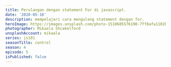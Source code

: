 ```yaml
---
title: Perulangan dengan statement For di javascript.
date: '2020-05-16'
description: mempelajari cara mengulang statement dengan for.
heroImage: https://images.unsplash.com/photo-1510685576190-7ff8afa1102b?ixlib=rb-1.2.1&ixid=eyJhcHBfaWQiOjEyMDd9&auto=format&fit=crop&w=1350&q=80
photographer: Mikaala Shcakelford
unsplashAccount: mikaala
series: js101
seasonTitle: control
season: 4
episode: 5
isPublished: false
---
```


